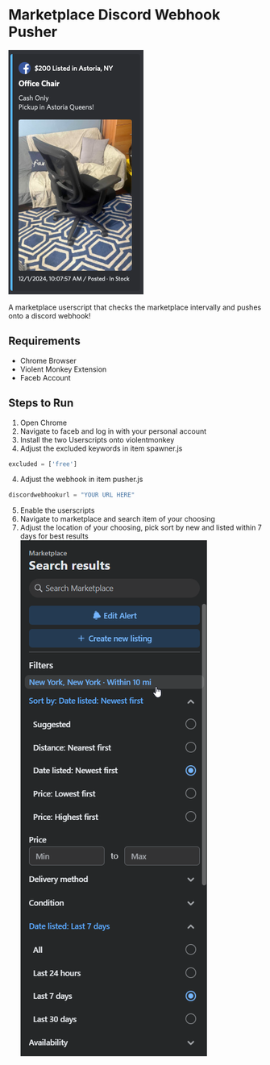 # Marketplace Discord Webhook Pusher

![alt text](image.png)

A marketplace userscript that checks the marketplace intervally and pushes onto a discord webhook!

## Requirements

- Chrome Browser
- Violent Monkey Extension
- Faceb Account

## Steps to Run

1. Open Chrome
2. Navigate to faceb and log in with your personal account
3. Install the two Userscripts onto violentmonkey
4. Adjust the excluded keywords in item spawner.js
```js
excluded = ['free'] 
```
4. Adjust the webhook in item pusher.js
```js
discordwebhookurl = "YOUR URL HERE"
```
5. Enable the userscripts
6. Navigate to marketplace and search item of your choosing
7. Adjust the location of your choosing, pick sort by new and listed within 7 days for best results
![alt text](image-1.png)
